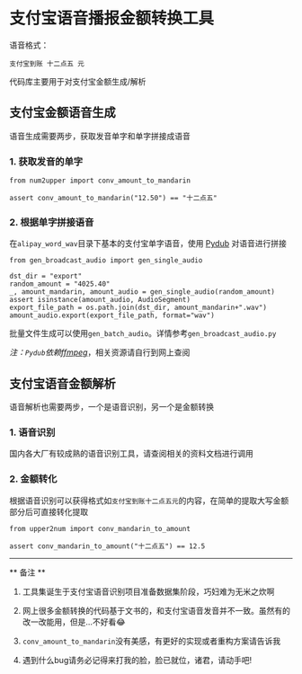 # 支付宝语音播报金额转换工具

语音格式：
```
支付宝到账 十二点五 元
```

代码库主要用于对支付宝金额生成/解析

## 支付宝金额语音生成

语音生成需要两步，获取发音单字和单字拼接成语音

### 1. 获取发音的单字
```
from num2upper import conv_amount_to_mandarin

assert conv_amount_to_mandarin("12.50") == "十二点五"
```

### 2. 根据单字拼接语音
在`alipay_word_wav`目录下基本的支付宝单字语音，使用 [Pydub](https://github.com/jiaaro/pydub) 对语音进行拼接
```
from gen_broadcast_audio import gen_single_audio

dst_dir = "export"
random_amount = "4025.40"
_, amount_mandarin, amount_audio = gen_single_audio(random_amount)
assert isinstance(amount_audio, AudioSegment)
export_file_path = os.path.join(dst_dir, amount_mandarin+".wav")
amount_audio.export(export_file_path, format="wav")
```
批量文件生成可以使用`gen_batch_audio`。详情参考`gen_broadcast_audio.py`

*注：`Pydub`依赖[ffmpeg](http://ffmpeg.org/)*，相关资源请自行到网上查阅

## 支付宝语音金额解析

语音解析也需要两步，一个是语音识别，另一个是金额转换

### 1. 语音识别
国内各大厂有较成熟的语音识别工具，请查阅相关的资料文档进行调用

### 2. 金额转化
根据语音识别可以获得格式如`支付宝到账十二点五元`的内容，在简单的提取大写金额部分后可直接转化提取
```
from upper2num import conv_mandarin_to_amount

assert conv_mandarin_to_amount("十二点五") == 12.5
```

---
** 备注 **

1. 工具集诞生于支付宝语音识别项目准备数据集阶段，巧妇难为无米之炊啊

2. 网上很多金额转换的代码基于文书的，和支付宝语音发音并不一致。虽然有的改一改能用，但是...不好看😂

3. `conv_amount_to_mandarin`没有美感，有更好的实现或者重构方案请告诉我

4. 遇到什么bug请务必记得来打我的脸，脸已就位，诸君，请动手吧! 



